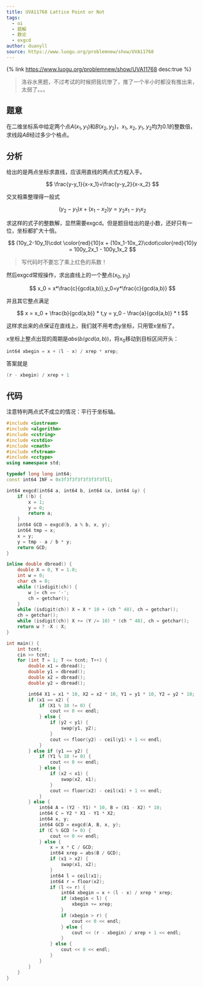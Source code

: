 ```yaml
---
title: UVA11768 Lattice Point or Not
tags:
  - oi
  - 题解
  - 数论
  - exgcd
author: duanyll
source: https://www.luogu.org/problemnew/show/UVA11768
---
```


{% link https://www.luogu.org/problemnew/show/UVA11768 desc:true %}

> 洛谷水黑题，不过考试的时候把我坑惨了，推了一个半小时都没有推出来，太弱了。。。

## 题意

在二维坐标系中给定两个点$A(x_1, y_1)$和$B(x_2, y_2)$，$x_1$, $x_2$, $y_1$, $y_2$均为$0.1$的整数倍，求线段$AB$经过多少个格点。

## 分析

给出的是两点坐标求直线，应该用直线的两点式方程入手。

$$
\frac{y-y_1}{x-x_1}=\frac{y-y_2}{x-x_2}
$$

交叉相乘整理得一般式

$$
(y_2-y_1)x + (x_1-x_2)y = y_2x_1 - y_1x_2
$$

求这样的式子的整数解，显然需要exgcd。但是题目给出的是小数，还好只有一位，坐标都扩大十倍。

$$
(10y_2-10y_1)\cdot \color{red}{10}x + (10x_1-10x_2)\cdot\color{red}{10}y = 100y_2x_1 - 100y_1x_2
$$

> 写代码时不要忘了乘上红色的系数！

然后exgcd常规操作，求出直线上的一个整点$(x_0,y_0)$

$$
x_0 = x*\frac{c}{gcd(a,b)},y_0=y*\frac{c}{gcd(a,b)}
$$

并且其它整点满足

$$
x = x_0 + \frac{b}{gcd(a,b)} * t,y = y_0 - \frac{a}{gcd(a,b)} * t
$$

这样求出来的点保证在直线上，我们就不用考虑y坐标，只用管x坐标了。

x坐标上整点出现的周期是$abs(b/gcd(a,b))$，将$x_0$移动到目标区间开头：

```cpp
int64 xbegin = x + (l - x) / xrep * xrep;
```

答案就是

```cpp
(r - xbegin) / xrep + 1
```

## 代码

注意特判两点式不成立的情况：平行于坐标轴。

```cpp
#include <iostream>
#include <algorithm>
#include <cstring>
#include <cstdio>
#include <cmath>
#include <fstream>
#include <cctype>
using namespace std;

typedef long long int64;
const int64 INF = 0x3f3f3f3f3f3f3f3fll;

int64 exgcd(int64 a, int64 b, int64 &x, int64 &y) {
    if (!b) {
        x = 1;
        y = 0;
        return a;
    }
    int64 GCD = exgcd(b, a % b, x, y);
    int64 tmp = x;
    x = y;
    y = tmp - a / b * y;
    return GCD;
}

inline double dbread() {
    double X = 0, Y = 1.0;
    int w = 0;
    char ch = 0;
    while (!isdigit(ch)) {
        w |= ch == '-';
        ch = getchar();
    }
    while (isdigit(ch)) X = X * 10 + (ch ^ 48), ch = getchar();
    ch = getchar();
    while (isdigit(ch)) X += (Y /= 10) * (ch ^ 48), ch = getchar();
    return w ? -X : X;
}

int main() {
	int tcnt;
	cin >> tcnt;
	for (int T = 1; T <= tcnt; T++) {
		double x1 = dbread();
		double y1 = dbread();
		double x2 = dbread();
		double y2 = dbread();

		int64 X1 = x1 * 10, X2 = x2 * 10, Y1 = y1 * 10, Y2 = y2 * 10;
		if (x1 == x2) {
			if (X1 % 10 != 0) {
				cout << 0 << endl;
			} else {
				if (y2 < y1) {
					swap(y1, y2);
				}
				cout << floor(y2) - ceil(y1) + 1 << endl;
			}
		} else if (y1 == y2) {
			if (Y1 % 10 != 0) {
				cout << 0 << endl;
			} else {
				if (x2 < x1) {
					swap(x2, x1);
				}
				cout << floor(x2) - ceil(x1) + 1 << endl;
			}
		} else {
			int64 A = (Y2 - Y1) * 10, B = (X1 - X2) * 10;
			int64 C = Y2 * X1 - Y1 * X2;
			int64 x, y;
			int64 GCD = exgcd(A, B, x, y);
			if (C % GCD != 0) {
				cout << 0 << endl;
			} else {
				x = x * C / GCD;
				int64 xrep = abs(B / GCD);
				if (x1 > x2) {
					swap(x1, x2);
				}
				int64 l = ceil(x1);
				int64 r = floor(x2);
				if (l <= r) {
					int64 xbegin = x + (l - x) / xrep * xrep;
					if (xbegin < l) {
						xbegin += xrep;
					}
					if (xbegin > r) {
						cout << 0 << endl;
					} else {
						cout << (r - xbegin) / xrep + 1 << endl;
					}
				} else {
					cout << 0 << endl;
				}
			}
		}
	}
}
```
